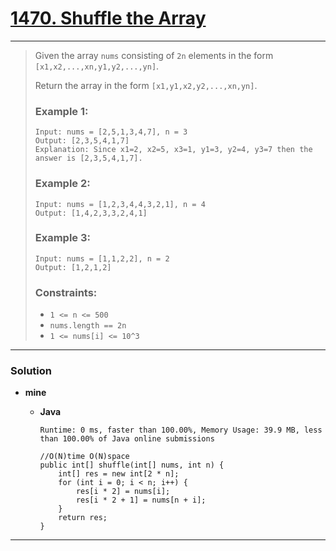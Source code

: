 # [1470. Shuffle the Array](https://leetcode.com/problems/shuffle-the-array/)
---

> Given the array `nums` consisting of `2n` elements in the form `[x1,x2,...,xn,y1,y2,...,yn]`.
>
> Return the array in the form `[x1,y1,x2,y2,...,xn,yn]`.
>
>
>
> ### Example 1:
> ```
> Input: nums = [2,5,1,3,4,7], n = 3
> Output: [2,3,5,4,1,7]
> Explanation: Since x1=2, x2=5, x3=1, y1=3, y2=4, y3=7 then the answer is [2,3,5,4,1,7].
> ```
>
> ### Example 2:
> ```
> Input: nums = [1,2,3,4,4,3,2,1], n = 4
> Output: [1,4,2,3,3,2,4,1]
> ```
>
> ### Example 3:
> ```
> Input: nums = [1,1,2,2], n = 2
> Output: [1,2,1,2]
> ```
>
> ### Constraints:
> * `1 <= n <= 500`
> * `nums.length == 2n`
> * `1 <= nums[i] <= 10^3`

---


### Solution
* **mine**
  * **Java**
  
    `Runtime: 0 ms, faster than 100.00%, Memory Usage: 39.9 MB, less than 100.00% of Java online submissions`
    ```
    //O(N)time O(N)space
    public int[] shuffle(int[] nums, int n) {
        int[] res = new int[2 * n];
        for (int i = 0; i < n; i++) {
            res[i * 2] = nums[i];
            res[i * 2 + 1] = nums[n + i];
        }
        return res;
    }
    ```
  
---
